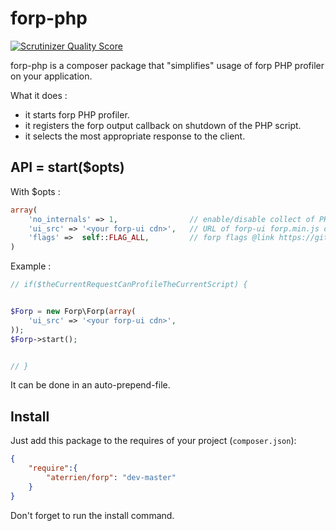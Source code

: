 forp-php
=============

[![Scrutinizer Quality Score](https://scrutinizer-ci.com/g/aterrien/forp-php/badges/quality-score.png?s=f9924d4202521d69622cd5cbea0cb543bebb112a)](https://scrutinizer-ci.com/g/aterrien/forp-php/)

forp-php is a composer package that "simplifies" usage of forp PHP profiler on your application.

What it does :
* it starts forp PHP profiler.
* it registers the forp output callback on shutdown of the PHP script.
* it selects the most appropriate response to the client.


API = start($opts)
-------

With $opts :

``` php
array(
    'no_internals' => 1,                // enable/disable collect of PHP internals
    'ui_src' => '<your forp-ui cdn>',   // URL of forp-ui forp.min.js on your CDN @link https://github.com/aterrien/forp-ui/
    'flags' =>  self::FLAG_ALL,         // forp flags @link https://github.com/aterrien/forp-PHP-profiler/#forp_start-flags
)
```

Example :

``` php
// if($theCurrentRequestCanProfileTheCurrentScript) {


$Forp = new Forp\Forp(array(
    'ui_src' => '<your forp-ui cdn>',
));
$Forp->start();


// }
```

It can be done in an auto-prepend-file.


Install
-------

Just add this package to the requires of your project (`composer.json`):

``` json
{
    "require":{
        "aterrien/forp": "dev-master"
    }
}
```

Don't forget to run the install command.